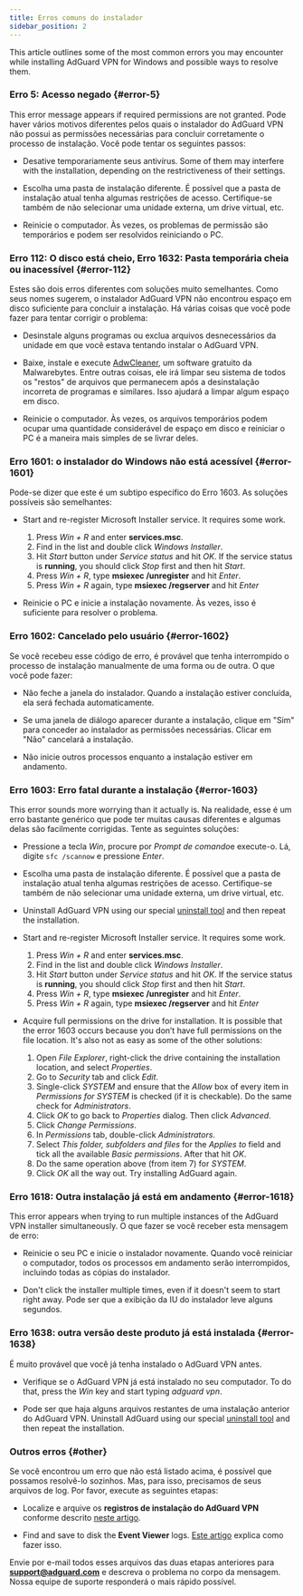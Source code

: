 ```yaml
---
title: Erros comuns do instalador
sidebar_position: 2
---
```


This article outlines some of the most common errors you may encounter while installing AdGuard VPN for Windows and possible ways to resolve them.

### Erro 5: Acesso negado {#error-5}

This error message appears if required permissions are not granted. Pode haver vários motivos diferentes pelos quais o instalador do AdGuard VPN não possui as permissões necessárias para concluir corretamente o processo de instalação. Você pode tentar os seguintes passos:

- Desative temporariamente seus antivírus. Some of them may interfere with the installation, depending on the restrictiveness of their settings.

- Escolha uma pasta de instalação diferente. É possível que a pasta de instalação atual tenha algumas restrições de acesso. Certifique-se também de não selecionar uma unidade externa, um drive virtual, etc.

- Reinicie o computador. Às vezes, os problemas de permissão são temporários e podem ser resolvidos reiniciando o PC.

### Erro 112: O disco está cheio, Erro 1632: Pasta temporária cheia ou inacessível {#error-112}

Estes são dois erros diferentes com soluções muito semelhantes. Como seus nomes sugerem, o instalador AdGuard VPN não encontrou espaço em disco suficiente para concluir a instalação. Há várias coisas que você pode fazer para tentar corrigir o problema:

- Desinstale alguns programas ou exclua arquivos desnecessários da unidade em que você estava tentando instalar o AdGuard VPN.

- Baixe, instale e execute [AdwCleaner](http://www.bleepingcomputer.com/download/adwcleaner/), um software gratuito da Malwarebytes. Entre outras coisas, ele irá limpar seu sistema de todos os "restos" de arquivos que permanecem após a desinstalação incorreta de programas e similares. Isso ajudará a limpar algum espaço em disco.

- Reinicie o computador. Às vezes, os arquivos temporários podem ocupar uma quantidade considerável de espaço em disco e reiniciar o PC é a maneira mais simples de se livrar deles.

### Erro 1601: o instalador do Windows não está acessível {#error-1601}

Pode-se dizer que este é um subtipo específico do Erro 1603. As soluções possíveis são semelhantes:

- Start and re-register Microsoft Installer service. It requires some work.

    1. Press *Win + R* and enter **services.msc**.
    1. Find in the list and double click *Windows Installer*.
    1. Hit *Start* button under *Service status* and hit *OK*. If the service status is **running**, you should click *Stop* first and then hit *Start*.
    1. Press *Win + R*, type **msiexec /unregister** and hit *Enter*.
    1. Press *Win + R* again, type **msiexec /regserver** and hit *Enter*

- Reinicie o PC e inicie a instalação novamente. Às vezes, isso é suficiente para resolver o problema.

### Erro 1602: Cancelado pelo usuário {#error-1602}

Se você recebeu esse código de erro, é provável que tenha interrompido o processo de instalação manualmente de uma forma ou de outra. O que você pode fazer:

- Não feche a janela do instalador. Quando a instalação estiver concluída, ela será fechada automaticamente.

- Se uma janela de diálogo aparecer durante a instalação, clique em "Sim" para conceder ao instalador as permissões necessárias. Clicar em "Não" cancelará a instalação.

- Não inicie outros processos enquanto a instalação estiver em andamento.

### Erro 1603: Erro fatal durante a instalação {#error-1603}

This error sounds more worrying than it actually is. Na realidade, esse é um erro bastante genérico que pode ter muitas causas diferentes e algumas delas são facilmente corrigidas. Tente as seguintes soluções:

- Pressione a tecla *Win*, procure por *Prompt de comando*e execute-o. Lá, digite `sfc /scannow` e pressione *Enter*.

- Escolha uma pasta de instalação diferente. É possível que a pasta de instalação atual tenha algumas restrições de acesso. Certifique-se também de não selecionar uma unidade externa, um drive virtual, etc.

- Uninstall AdGuard VPN using our special [uninstall tool](/adguard-vpn-for-windows/installation#advanced) and then repeat the installation.

- Start and re-register Microsoft Installer service. It requires some work.

    1. Press *Win + R* and enter **services.msc**.
    1. Find in the list and double click *Windows Installer*.
    1. Hit *Start* button under *Service status* and hit *OK*. If the service status is **running**, you should click *Stop* first and then hit *Start*.
    1. Press *Win + R*, type **msiexec /unregister** and hit *Enter*.
    1. Press *Win + R* again, type **msiexec /regserver** and hit *Enter*

- Acquire full permissions on the drive for installation. It is possible that the error 1603 occurs because you don’t have full permissions on the file location. It's also not as easy as some of the other solutions:

    1. Open *File Explorer*, right-click the drive containing the installation location, and select *Properties*.
    1. Go to *Security* tab and click *Edit*.
    1. Single-click *SYSTEM* and ensure that the *Allow* box of every item in *Permissions for SYSTEM* is checked (if it is checkable). Do the same check for *Administrators*.
    1. Click *OK* to go back to *Properties* dialog. Then click *Advanced*.
    1. Click *Change Permissions*.
    1. In *Permissions* tab, double-click *Administrators*.
    1. Select *This folder, subfolders and files* for the *Applies to* field and tick all the available *Basic permissions*. After that hit *OK*.
    1. Do the same operation above (from item 7) for *SYSTEM*.
    1. Click *OK* all the way out. Try installing AdGuard again.

### Erro 1618: Outra instalação já está em andamento {#error-1618}

This error appears when trying to run multiple instances of the AdGuard VPN installer simultaneously. O que fazer se você receber esta mensagem de erro:

- Reinicie o seu PC e inicie o instalador novamente. Quando você reiniciar o computador, todos os processos em andamento serão interrompidos, incluindo todas as cópias do instalador.

- Don't click the installer multiple times, even if it doesn't seem to start right away. Pode ser que a exibição da IU do instalador leve alguns segundos.

### Erro 1638: outra versão deste produto já está instalada {#error-1638}

É muito provável que você já tenha instalado o AdGuard VPN antes.

- Verifique se o AdGuard VPN já está instalado no seu computador. To do that, press the *Win* key and start typing *adguard vpn*.

- Pode ser que haja alguns arquivos restantes de uma instalação anterior do AdGuard VPN. Uninstall AdGuard using our special [uninstall tool](/adguard-vpn-for-windows/installation#advanced) and then repeat the installation.

### Outros erros {#other}

Se você encontrou um erro que não está listado acima, é possível que possamos resolvê-lo sozinhos. Mas, para isso, precisamos de seus arquivos de log. Por favor, execute as seguintes etapas:

- Localize e arquive os **registros de instalação do AdGuard VPN** conforme descrito [neste artigo](https://adguard.com/kb/adguard-for-windows/solving-problems/installation-logs/).

- Find and save to disk the **Event Viewer** logs. [Este artigo](https://adguard.com/kb/adguard-for-windows/solving-problems/system-logs/) explica como fazer isso.

Envie por e-mail todos esses arquivos das duas etapas anteriores para **support@adguard.com** e descreva o problema no corpo da mensagem. Nossa equipe de suporte responderá o mais rápido possível.
